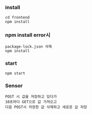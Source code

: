 ### install
    cd frontend
    npm install

### npm install error시
    package-lock.json 삭제
    npm install
### start
    npm start

### Sensor
    POST 시 값을 저장하고 있다가
    10초마다 GET으로 값 가져오고
    다음 POST시 저장한 값 삭제하고 새로온 값 저장 

